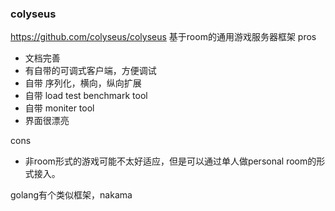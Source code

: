 ### colyseus
https://github.com/colyseus/colyseus
基于room的通用游戏服务器框架
pros
- 文档完善
- 有自带的可调式客户端，方便调试
- 自带 序列化，横向，纵向扩展
- 自带 load test benchmark tool
- 自带 moniter tool
- 界面很漂亮
  
cons
- 非room形式的游戏可能不太好适应，但是可以通过单人做personal room的形式接入。

golang有个类似框架，nakama
